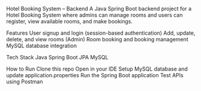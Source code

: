 Hotel Booking System – Backend
A Java Spring Boot backend project for a Hotel Booking System where admins can manage rooms and users can register, view available rooms, and make bookings.

Features
User signup and login (session-based authentication)
Add, update, delete, and view rooms (Admin)
Room booking and booking management
MySQL database integration

Tech Stack
Java
Spring Boot
JPA 
MySQL

How to Run
Clone this repo
Open in your IDE
Setup MySQL database and update application.properties
Run the Spring Boot application
Test APIs using Postman
